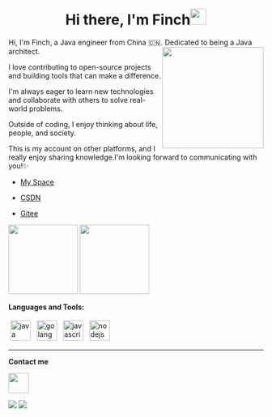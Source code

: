 <h1 align="center">Hi there, I'm Finch<img
src="https://raw.githubusercontent.com/fu-shenqi/fu-shenqi/main/images/Hi.gif" height="32" /></h1>


Hi, I'm Finch, a Java engineer from China 🇨🇳. Dedicated to being a Java architect.<a href="#"><img align="right" src="https://github.com/isPainting/isPainting/raw/main/images/banner.gif" width="200 " height="200" /></a>

I love contributing to open-source projects and building tools that can make a difference. 

I'm always eager to learn new technologies and collaborate with others to solve real-world problems.

Outside of coding, I enjoy thinking about life, people, and society.

This is my account on other platforms, and I really enjoy sharing knowledge.I'm looking forward to communicating with you!✨

- <a href="http://47.94.183.162">My Space</a>

- <a href="https://blog.csdn.net/weixin_73195042">CSDN</a>
- <a href="https://gitee.com/fu-shenqi">Gitee</a>

<img align="" height="137px" src="https://github-readme-stats.vercel.app/api?username=fu-shenqi&hide_title=true&hide_border=true&show_icons=true&include_all_commits=true&line_height=21&bg_color=0,EC6C6C,FFD479,FFFC79,73FA79&theme=graywhite&locale=cn" />
<img align="" height="137px" src="https://github-readme-stats.vercel.app/api/top-langs/?username=fu-shenqi&hide_title=true&hide_border=true&layout=compact&bg_color=0,73FA79,73FDFF,D783FF&theme=graywhite&locale=cn" />

**Languages and Tools:**

<p>
<img src="https://github.com/isPainting/isPainting/raw/main/images/logo-java.svg" height="40" style="vertical-align:down; margin:4px" alt="java">
<img src="https://github.com/isPainting/isPainting/raw/main/images/logo-golang.svg" height="40" style="vertical-align:down; margin:4px" alt="golang">
<img src="https://github.com/isPainting/isPainting/raw/main/images/logo-javascript.svg" height="40" style="vertical-align:down; margin:4px" alt="javascript">
<img src="https://github.com/isPainting/isPainting/raw/main/images/logo-nodejs.svg" height="40" style="vertical-align:down; margin:4px" alt="nodejs">
</p>

---

**Contact me**

<a href="mailto:1418875140@qq.com"><img src="https://github.com/isPainting/isPainting/raw/main/images/social-mail.svg" height="40" /></a>

<a href="https://github.com/fu-shenqi" alt="https://github.com/isPainting"><img src="https://img.shields.io/static/v1?style=for-the-badge&label=CREATED%20BY&message=isPainting&color=000000"></a>
<a href="https://github.com/fu-shenqi" alt="https://github.com/isPainting/isPainting/"><img src="https://img.shields.io/static/v1?style=for-the-badge&label=LICENSE&message=MIT&color=000000"></a>
